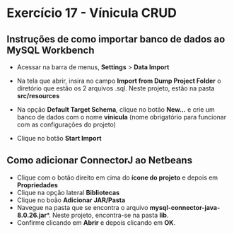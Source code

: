 # Exercício 17 - Vínicula CRUD



## Instruções de como importar banco de dados ao MySQL Workbench



* Acessar na barra de menus, **Settings** > **Data Import**

* Na tela que abrir, insira no campo **Import from Dump Project Folder** o diretório que estão os 2 arquivos .sql. Neste projeto, estão na pasta **src/resources**

* Na opção **Default Target Schema**, clique no botão **New...** e crie um banco de dados com o nome **vinicula** (nome obrigatório para funcionar com as configurações do projeto)

* Clique no botão **Start Import**

  

## Como adicionar ConnectorJ ao Netbeans



* Clique com o botão direito em cima do **ícone do projeto** e depois em **Propriedades**
* Clique na opção lateral **Bibliotecas**
* Clique no boão **Adicionar JAR/Pasta**
* Navegue na pasta que se encontra o arquivo **mysql-connector-java-8.0.26.jar***. Neste projeto, encontra-se na pasta **lib**.
* Confirme clicando em **Abrir** e depois clicando em **OK**.

